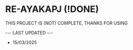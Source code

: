 # RE-AYAKAPJ (!DONE)

THIS PROJECT IS (NOT) COMPLETE, THANKS FOR USING

--- LAST UPDATED ---
* 15/03/2025
